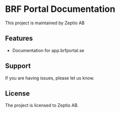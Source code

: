 BRF Portal Documentation
========

This project is maintained by Zeptio AB

Features
--------

- Documentation for app.brfportal.se

Support
-------

If you are having issues, please let us know.

License
-------

The project is licensed to Zeptio AB.
